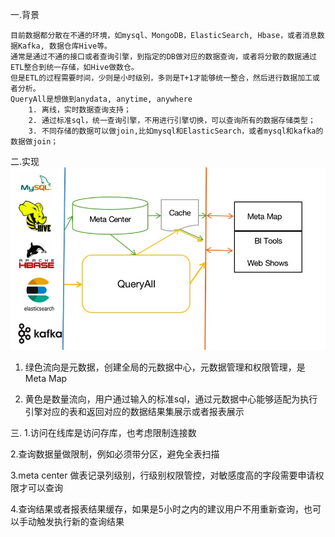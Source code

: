 一.背景

    目前数据都分散在不通的环境，如mysql、MongoDB，ElasticSearch, Hbase，或者消息数据Kafka, 数据仓库Hive等。
    通常是通过不通的接口或者查询引擎，到指定的DB做对应的数据查询，或者将分散的数据通过ETL整合到统一存储，如Hive做数仓。
    但是ETL的过程需要时间，少则是小时级别，多则是T+1才能够统一整合，然后进行数据加工或者分析。
    QueryAll是想做到anydata, anytime, anywhere
        1. 离线，实时数据查询支持；
        2. 通过标准sql，统一查询引擎，不用进行引擎切换，可以查询所有的数据存储类型；
        3. 不同存储的数据可以做join,比如mysql和ElasticSearch，或者mysql和kafka的数据做join；
        
二.实现
   ![架构图](./doc/Architecture.png)
   
   1. 绿色流向是元数据，创建全局的元数据中心，元数据管理和权限管理，是Meta Map
   
   2. 黄色是数量流向，用户通过输入的标准sql，通过元数据中心能够适配为执行引擎对应的表和返回对应的数据结果集展示或者报表展示      

三.
   1.访问在线库是访问存库，也考虑限制连接数
   
   2.查询数据量做限制，例如必须带分区，避免全表扫描
   
   3.meta center 做表记录列级别，行级别权限管控，对敏感度高的字段需要申请权限才可以查询
   
   4.查询结果或者报表结果缓存，如果是5小时之内的建议用户不用重新查询，也可以手动触发执行新的查询结果
   
